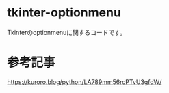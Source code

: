 # tkinter-optionmenu
Tkinterのoptionmenuに関するコードです。

# 参考記事
https://kuroro.blog/python/LA789mm56rcPTvU3gfdW/
